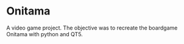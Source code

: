 # Onitama
A video game project. The objective was to recreate the boardgame Onitama with python and QT5.

